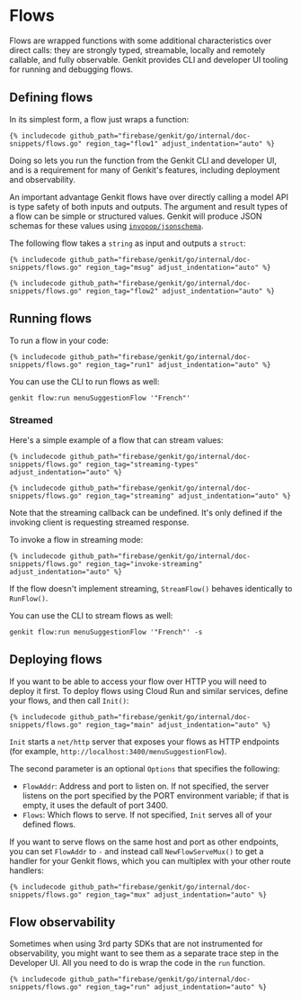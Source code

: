 # Flows

Flows are wrapped functions with some additional characteristics over direct
calls: they are strongly typed, streamable, locally and remotely callable, and
fully observable.
Genkit provides CLI and developer UI tooling for running and debugging flows.

## Defining flows

In its simplest form, a flow just wraps a function:

```golang
{% includecode github_path="firebase/genkit/go/internal/doc-snippets/flows.go" region_tag="flow1" adjust_indentation="auto" %}
```

Doing so lets you run the function from the Genkit CLI and developer UI, and is
a requirement for many of Genkit's features, including deployment and
observability.

An important advantage Genkit flows have over directly calling a model API is
type safety of both inputs and outputs.
The argument and result types of a flow can be simple or structured values.
Genkit will produce JSON schemas for these values using
[`invopop/jsonschema`](https://pkg.go.dev/github.com/invopop/jsonschema).

The following flow takes a `string` as input and outputs a `struct`:

```golang
{% includecode github_path="firebase/genkit/go/internal/doc-snippets/flows.go" region_tag="msug" adjust_indentation="auto" %}
```

```golang
{% includecode github_path="firebase/genkit/go/internal/doc-snippets/flows.go" region_tag="flow2" adjust_indentation="auto" %}
```

## Running flows

To run a flow in your code:

```golang
{% includecode github_path="firebase/genkit/go/internal/doc-snippets/flows.go" region_tag="run1" adjust_indentation="auto" %}
```

You can use the CLI to run flows as well:

```posix-terminal
genkit flow:run menuSuggestionFlow '"French"'
```

### Streamed

Here's a simple example of a flow that can stream values:

```golang
{% includecode github_path="firebase/genkit/go/internal/doc-snippets/flows.go" region_tag="streaming-types" adjust_indentation="auto" %}
```

```golang
{% includecode github_path="firebase/genkit/go/internal/doc-snippets/flows.go" region_tag="streaming" adjust_indentation="auto" %}
```

Note that the streaming callback can be undefined. It's only defined if the
invoking client is requesting streamed response.

To invoke a flow in streaming mode:

```golang
{% includecode github_path="firebase/genkit/go/internal/doc-snippets/flows.go" region_tag="invoke-streaming" adjust_indentation="auto" %}
```

If the flow doesn't implement streaming, `StreamFlow()` behaves identically to
`RunFlow()`.

You can use the CLI to stream flows as well:

```posix-terminal
genkit flow:run menuSuggestionFlow '"French"' -s
```

## Deploying flows

If you want to be able to access your flow over HTTP you will need to deploy it
first.
To deploy flows using Cloud Run and similar services, define your flows, and
then call `Init()`:

```golang
{% includecode github_path="firebase/genkit/go/internal/doc-snippets/flows.go" region_tag="main" adjust_indentation="auto" %}
```

`Init` starts a `net/http` server that exposes your flows as HTTP
endpoints (for example, `http://localhost:3400/menuSuggestionFlow`).

The second parameter is an optional `Options` that specifies the following:

- `FlowAddr`: Address and port to listen on. If not specified,
  the server listens on the port specified by the PORT environment variable;
  if that is empty, it uses the default of port 3400.
- `Flows`: Which flows to serve. If not specified, `Init` serves all of
  your defined flows.

If you want to serve flows on the same host and port as other endpoints, you
can set `FlowAddr` to `-` and instead call `NewFlowServeMux()` to get a handler
for your Genkit flows, which you can multiplex with your other route handlers:

```golang
{% includecode github_path="firebase/genkit/go/internal/doc-snippets/flows.go" region_tag="mux" adjust_indentation="auto" %}
```

## Flow observability

Sometimes when using 3rd party SDKs that are not instrumented for observability,
you might want to see them as a separate trace step in the Developer UI. All you
need to do is wrap the code in the `run` function.

```golang
{% includecode github_path="firebase/genkit/go/internal/doc-snippets/flows.go" region_tag="run" adjust_indentation="auto" %}
```
